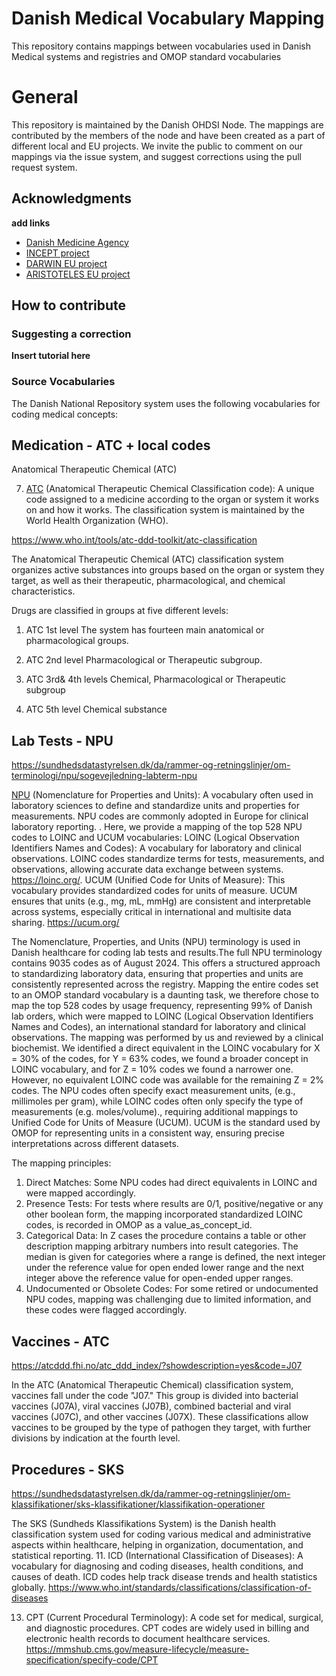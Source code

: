 # Danish Medical Vocabulary Mapping
This repository contains mappings between vocabularies used in Danish Medical systems and registries and OMOP standard vocabularies

# General
This repository is maintained by the Danish OHDSI Node. The mappings are contributed by the members of the node and have been created as a part of different local and EU projects. 
We invite the public to comment on our mappings via the issue system, and suggest corrections using the pull request system. 

## Acknowledgments
**add links**
* [Danish Medicine Agency](https://laegemiddelstyrelsen.dk/)
* [INCEPT project](https://github.com/INCEPTdk)
* [DARWIN EU project](https://www.darwin-eu.org)
* [ARISTOTELES EU project](https://aristoteles-horizon.eu/the-project/)

## How to contribute

### Suggesting a correction
**Insert tutorial here**

### Source Vocabularies
The Danish National Repository system uses the following vocabularies for coding medical concepts:

## Medication - ATC + local codes

Anatomical Therapeutic Chemical (ATC)
   
7. [ATC]( https://www.ema.europa.eu/en/glossary-terms/atc-code) (Anatomical Therapeutic Chemical Classification code): A unique code assigned to a medicine according to the organ or system it works on and how it works. The classification system is maintained by the World Health Organization (WHO).
  

https://www.who.int/tools/atc-ddd-toolkit/atc-classification

The Anatomical Therapeutic Chemical (ATC) classification system organizes active substances into groups based on the organ or system they target, as well as their therapeutic, pharmacological, and chemical characteristics.

Drugs are classified in groups at five different levels:
1. ATC 1st level
   The system has fourteen main anatomical or pharmacological groups.
   
3. ATC 2nd level
   Pharmacological or Therapeutic subgroup.
   
5. ATC 3rd& 4th levels
   Chemical, Pharmacological or Therapeutic subgroup

4. ATC 5th level
   Chemical substance
   
## Lab Tests - NPU
https://sundhedsdatastyrelsen.dk/da/rammer-og-retningslinjer/om-terminologi/npu/sogevejledning-labterm-npu

[NPU](https://npu-terminology.org/) (Nomenclature for Properties and Units): A vocabulary often used in laboratory sciences to define and standardize units and properties for measurements. NPU codes are commonly adopted in Europe for clinical laboratory reporting.
    . Here, we provide a mapping of the top 528 NPU codes to LOINC and UCUM vocabularies: LOINC (Logical Observation Identifiers Names and Codes): A vocabulary for laboratory and clinical observations. LOINC codes standardize terms for tests, measurements, and observations, allowing accurate data exchange between systems.
   https://loinc.org/. UCUM (Unified Code for Units of Measure): This vocabulary provides standardized codes for units of measure. UCUM ensures that units (e.g., mg, mL, mmHg) are consistent and interpretable across systems, especially critical in international and multisite data sharing.
   https://ucum.org/

The Nomenclature, Properties, and Units (NPU) terminology is used in Danish healthcare for coding lab tests and results.The full NPU terminology contains 9035 codes as of August 2024. This offers a structured approach to standardizing laboratory data, ensuring that properties and units are consistently represented across the registry. Mapping the entire codes set to an OMOP standard vocabulary is a daunting task, we therefore chose to map the top 528 codes by usage frequency, representing 99% of Danish lab orders, which were mapped to LOINC (Logical Observation Identifiers Names and Codes), an international standard for laboratory and clinical observations. The mapping was performed by us and reviewed by a clinical biochemist. We identified a direct equivalent in the LOINC vocabulary for X = 30% of the codes, for Y = 63% codes, we found a broader concept in LOINC vocabulary, and for Z = 10% codes we found a narrower one. However, no equivalent LOINC code was available for the remaining Z = 2% codes.
The NPU codes often specify exact measurement units, (e.g., millimoles per gram), while LOINC codes often only specify the type of measurements (e.g. moles/volume)., requiring additional mappings to Unified Code for Units of Measure (UCUM). UCUM is the standard used by OMOP for representing units in a consistent way, ensuring precise interpretations across different datasets.

The mapping principles:
1.	Direct Matches: Some NPU codes had direct equivalents in LOINC and were mapped accordingly.
2.	Presence Tests: For tests where results are 0/1, positive/negative or any other boolean form, the mapping incorporated standardized LOINC codes, is recorded in OMOP as a value_as_concept_id.
3.	Categorical Data: In Z cases the procedure contains a table or other description mapping arbitrary numbers into result categories. The median is given for categories where a range is defined, the next integer under the reference value for open ended lower range and the next integer above the reference value for open-ended upper ranges.
4.	Undocumented or Obsolete Codes: For some retired or undocumented NPU codes, mapping was challenging due to limited information, and these codes were flagged accordingly.

## Vaccines - ATC
https://atcddd.fhi.no/atc_ddd_index/?showdescription=yes&code=J07

In the ATC (Anatomical Therapeutic Chemical) classification system, vaccines fall under the code "J07." This group is divided into bacterial vaccines (J07A), viral vaccines (J07B), combined bacterial and viral vaccines (J07C), and other vaccines (J07X). These classifications allow vaccines to be grouped by the type of pathogen they target, with further divisions by indication at the fourth level.

## Procedures - SKS
https://sundhedsdatastyrelsen.dk/da/rammer-og-retningslinjer/om-klassifikationer/sks-klassifikationer/klassifikation-operationer

The SKS (Sundheds Klassifikations System) is the Danish health classification system used for coding various medical and administrative aspects within healthcare, helping in organization, documentation, and statistical reporting.
11. ICD (International Classification of Diseases): A vocabulary for diagnosing and coding diseases, health conditions, and causes of death. ICD codes help track disease trends and health statistics globally.
    https://www.who.int/standards/classifications/classification-of-diseases
    
13. CPT (Current Procedural Terminology): A code set for medical, surgical, and diagnostic procedures. CPT codes are widely used in billing and electronic health records to document healthcare services.
    https://mmshub.cms.gov/measure-lifecycle/measure-specification/specify-code/CPT
